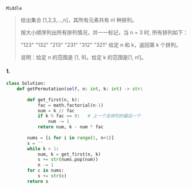 `Middle`

> 给出集合 [1,2,3,…,n]，其所有元素共有 n! 种排列。
>
> 按大小顺序列出所有排列情况，并一一标记，当 n = 3 时, 所有排列如下：
>
> "123"    "132"    "213"    "231"    "312"     "321"
> 给定 n 和 k，返回第 k 个排列。
> 
> 说明：给定 n 的范围是 [1, 9]。给定 k 的范围是[1,  n!]。
> 

#### 1. 

```python
class Solution:
    def getPermutation(self, n: int, k: int) -> str:
        
        def get_first(n, k):
            fac = math.factorial(n-1)
            num = k // fac
            if k % fac == 0:   # 上一个全排列的最后一个
                num -= 1
            return num, k - num * fac
        
        nums = [i for i in range(1, n+1)]
        s = ''
        while k > 1:
            num, k = get_first(n, k)
            s += str(nums.pop(num))
            n -= 1
        for c in nums:
            s += str(c)
        return s
```

